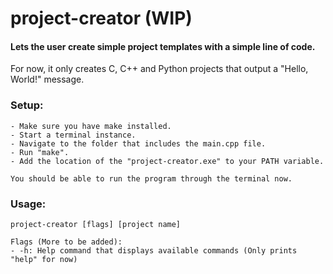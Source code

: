 # project-creator (WIP)

#### Lets the user create simple project templates with a simple line of code.

For now, it only creates C, C++ and Python projects that output a "Hello, World!" message.

### Setup:
    - Make sure you have make installed.
    - Start a terminal instance.
    - Navigate to the folder that includes the main.cpp file.
    - Run "make".
    - Add the location of the "project-creator.exe" to your PATH variable.
    
    You should be able to run the program through the terminal now.

### Usage:
    project-creator [flags] [project name]
    
    Flags (More to be added):
    - -h: Help command that displays available commands (Only prints "help" for now)
    